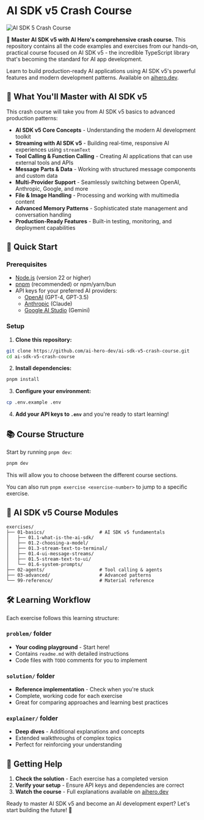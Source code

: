 # AI SDK v5 Crash Course

<img src="https://res.cloudinary.com/total-typescript/image/upload/v1758027897/ai-sdk-v5-crash-course-github-thumbnail_2x.jpg" alt="AI SDK 5 Crash Course" />

🚀 **Master AI SDK v5 with AI Hero's comprehensive crash course.** This repository contains all the code examples and exercises from our hands-on, practical course focused on AI SDK v5 - the incredible TypeScript library that's becoming the standard for AI app development.

Learn to build production-ready AI applications using AI SDK v5's powerful features and modern development patterns. Available on [aihero.dev](https://aihero.dev).

## 🎯 What You'll Master with AI SDK v5

This crash course will take you from AI SDK v5 basics to advanced production patterns:

- **AI SDK v5 Core Concepts** - Understanding the modern AI development toolkit
- **Streaming with AI SDK v5** - Building real-time, responsive AI experiences using `streamText`
- **Tool Calling & Function Calling** - Creating AI applications that can use external tools and APIs
- **Message Parts & Data** - Working with structured message components and custom data
- **Multi-Provider Support** - Seamlessly switching between OpenAI, Anthropic, Google, and more
- **File & Image Handling** - Processing and working with multimedia content
- **Advanced Memory Patterns** - Sophisticated state management and conversation handling
- **Production-Ready Features** - Built-in testing, monitoring, and deployment capabilities

## 🚀 Quick Start

### Prerequisites

- [Node.js](https://nodejs.org/en/download) (version 22 or higher)
- [pnpm](https://pnpm.io/) (recommended) or npm/yarn/bun
- API keys for your preferred AI providers:
  - [OpenAI](https://platform.openai.com/api-keys) (GPT-4, GPT-3.5)
  - [Anthropic](https://console.anthropic.com/) (Claude)
  - [Google AI Studio](https://aistudio.google.com/apikey) (Gemini)

### Setup

1. **Clone this repository:**

```bash
git clone https://github.com/ai-hero-dev/ai-sdk-v5-crash-course.git
cd ai-sdk-v5-crash-course
```

2. **Install dependencies:**

```bash
pnpm install
```

3. **Configure your environment:**

```bash
cp .env.example .env
```

4. **Add your API keys to `.env`** and you're ready to start learning!

## 📚 Course Structure

Start by running `pnpm dev`:

```bash
pnpm dev
```

This will allow you to choose between the different course sections.

You can also run `pnpm exercise <exercise-number>` to jump to a specific exercise.

## 📁 AI SDK v5 Course Modules

```
exercises/
├── 01-basics/                    # AI SDK v5 fundamentals
│   ├── 01.1-what-is-the-ai-sdk/
│   ├── 01.2-choosing-a-model/
│   ├── 01.3-stream-text-to-terminal/
│   ├── 01.4-ui-message-streams/
│   ├── 01.5-stream-text-to-ui/
│   └── 01.6-system-prompts/
├── 02-agents/                    # Tool calling & agents
├── 03-advanced/                  # Advanced patterns
└── 99-reference/                 # Material reference
```

## 🛠️ Learning Workflow

Each exercise follows this learning structure:

### `problem/` folder

- **Your coding playground** - Start here!
- Contains `readme.md` with detailed instructions
- Code files with `TODO` comments for you to implement

### `solution/` folder

- **Reference implementation** - Check when you're stuck
- Complete, working code for each exercise
- Great for comparing approaches and learning best practices

### `explainer/` folder

- **Deep dives** - Additional explanations and concepts
- Extended walkthroughs of complex topics
- Perfect for reinforcing your understanding

## 🤝 Getting Help

1. **Check the solution** - Each exercise has a completed version
2. **Verify your setup** - Ensure API keys and dependencies are correct
3. **Watch the course** - Full explanations available on [aihero.dev](https://aihero.dev)

Ready to master AI SDK v5 and become an AI development expert? Let's start building the future! 🚀
